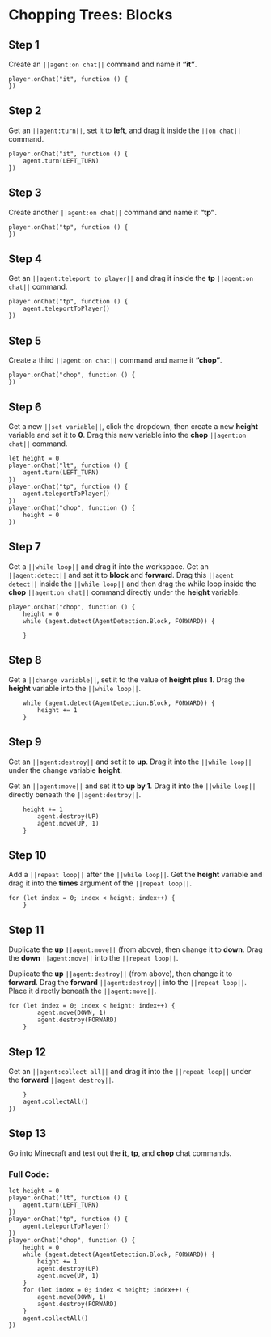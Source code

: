 # Chopping Trees: Blocks


## Step 1
Create an ``||agent:on chat||`` command and name it **“it”**.

```blocks
player.onChat("it", function () {
})
```

## Step 2

Get an ``||agent:turn||``, set it to **left**, and drag it inside the ``||on chat||`` command.

```blocks
player.onChat("it", function () {
    agent.turn(LEFT_TURN)
})
```

## Step 3

Create another ``||agent:on chat||`` command and name it **“tp”**.

```blocks
player.onChat("tp", function () {
})
```

## Step 4

Get an ``||agent:teleport to player||`` and drag it inside the **tp**  ``||agent:on chat||`` command.

```blocks
player.onChat("tp", function () {
    agent.teleportToPlayer()
})
```

## Step 5

Create a third ``||agent:on chat||`` command and name it **“chop”**.

```blocks
player.onChat("chop", function () {
})
```

## Step 6

Get a new ``||set variable||``, click the dropdown,  then create a new **height** variable and set it to **0**. Drag this new variable into the **chop** ``||agent:on chat||`` command.

```blocks
let height = 0
player.onChat("lt", function () {
    agent.turn(LEFT_TURN)
})
player.onChat("tp", function () {
    agent.teleportToPlayer()
})
player.onChat("chop", function () {
    height = 0
})
```

## Step 7

Get a ``||while loop||`` and drag it into the workspace. Get an ``||agent:detect||`` and set it to **block** and **forward**. Drag this ``||agent detect||`` inside the ``||while loop||`` and then drag the while loop inside the **chop** ``||agent:on chat||`` command directly under the **height** variable.

```blocks
player.onChat("chop", function () {
    height = 0
    while (agent.detect(AgentDetection.Block, FORWARD)) {
    	
    }
```

## Step 8

Get a ``||change variable||``, set it to the value of **height plus 1**. Drag the **height** variable into the ``||while loop||``.

```blocks
    while (agent.detect(AgentDetection.Block, FORWARD)) {
        height += 1
    }
```

## Step 9

Get an ``||agent:destroy||`` and set it to **up**. Drag it into the ``||while loop||`` under the change variable **height**.

Get an ``||agent:move||`` and set it to **up by 1**. Drag it into the ``||while loop||`` directly beneath the ``||agent:destroy||``.

```blocks
    height += 1
        agent.destroy(UP)
        agent.move(UP, 1)
    }
```


## Step 10

Add a ``||repeat loop||`` after the ``||while loop||``. Get the **height** variable and drag it into the **times** argument of the ``||repeat loop||``.

```blocks
for (let index = 0; index < height; index++) {
    } 
```

## Step 11

Duplicate the **up** ``||agent:move||`` (from above), then change it to **down**. Drag the **down** ``||agent:move||`` into the ``||repeat loop||``.

Duplicate the **up** ``||agent:destroy||`` (from above), then change it to **forward**. Drag the **forward** ``||agent:destroy||`` into the ``||repeat loop||``. Place it directly beneath the ``||agent:move||``.

```blocks
for (let index = 0; index < height; index++) {
        agent.move(DOWN, 1)
        agent.destroy(FORWARD)
    }
```

## Step 12

Get an ``||agent:collect all||`` and drag it into the ``||repeat loop||`` under the **forward** ``||agent destroy||``.

```blocks
    }
    agent.collectAll()
})
```

## Step 13

Go into Minecraft and test out the **it**, **tp**, and **chop** chat commands.

### Full Code: 

```blocks
let height = 0
player.onChat("lt", function () {
    agent.turn(LEFT_TURN)
})
player.onChat("tp", function () {
    agent.teleportToPlayer()
})
player.onChat("chop", function () {
    height = 0
    while (agent.detect(AgentDetection.Block, FORWARD)) {
        height += 1
        agent.destroy(UP)
        agent.move(UP, 1)
    }
    for (let index = 0; index < height; index++) {
        agent.move(DOWN, 1)
        agent.destroy(FORWARD)
    }
    agent.collectAll()
})
```


